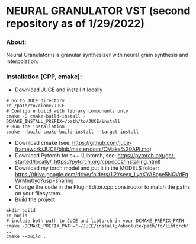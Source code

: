 # NEURAL GRANULATOR VST (second repository as of 1/29/2022)

### About:

Neural Granulator is a granular synthesizer with neural grain synthesis and interpolation.


### Installation (CPP, cmake):
 - Download JUCE and install it locally
 ```
# Go to JUCE directory
cd /path/to/clone/JUCE
# Configure build with library components only
cmake -B cmake-build-install -DCMAKE_INSTALL_PREFIX=/path/to/JUCE/install
# Run the installation
cmake --build cmake-build-install --target install
```
 - Download cmake (see: https://github.com/juce-framework/JUCE/blob/master/docs/CMake%20API.md)
 - Download Pytorch for c++ (Libtorch, see: https://pytorch.org/get-started/locally/, https://pytorch.org/cppdocs/installing.html) 
 - Download my torch model and put it in the MODELS folder: https://drive.google.com/drive/folders/1i2Yseex_LyaXYA8ape5NQVdFgWrMm0yo?usp=sharing
 - Change the code in the PluginEditor.cpp constructor to match the paths on your filesystem.
 - Build the project
```
mkdir build 
cd build 
# include both path to JUCE and libtorch in your DCMAKE_PREFIX_PATH
cmake -DCMAKE_PREFIX_PATH="~/JUCE/install;/absolute/path/to/libtorch" ..
cmake --build .
```
